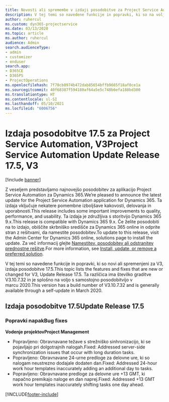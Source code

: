 ```yaml
---
title: Novosti ali spremembe v izdaji posodobitve za Project Service Automation 17.5, hitri popravek, V3
description: V tej temi so navedene funkcije in popravki, ki so na voljo za Project Service Automation V3, izdaja posodobitve 17.5.
author: ruhercul
ms.custom: dyn365-projectservice
ms.date: 03/13/2020
ms.topic: article
ms.author: ruhercul
audience: Admin
search.audienceType:
- admin
- customizer
- enduser
search.app:
- D365CE
- D365PS
- ProjectOperations
ms.openlocfilehash: 7f78cb8974b472dab85654bffb9665f18af0ce1a
ms.sourcegitcommit: 40f68387f594180af64a5e5c748b6efa188bd300
ms.translationtype: HT
ms.contentlocale: sl-SI
ms.lasthandoff: 05/10/2021
ms.locfileid: "6006756"
---
```

# <a name="project-service-automation-update-release-175-v3"></a><span data-ttu-id="c3501-103">Izdaja posodobitve 17.5 za Project Service Automation, V3</span><span class="sxs-lookup"><span data-stu-id="c3501-103">Project Service Automation Update Release 17.5, V3</span></span>

[!include [banner](../includes/psa-now-project-operations.md)]

<span data-ttu-id="c3501-104">Z veseljem predstavljamo najnovejšo posodobitev za aplikacijo Project Service Automation za Dynamics 365.</span><span class="sxs-lookup"><span data-stu-id="c3501-104">We’re pleased to announce the latest update for the Project Service Automation application for Dynamics 365.</span></span> <span data-ttu-id="c3501-105">Ta izdaja vključuje nekatere pomembne izboljšave kakovosti, delovanja in uporabnosti.</span><span class="sxs-lookup"><span data-stu-id="c3501-105">This release includes some important improvements to quality, performance, and usability.</span></span>  <span data-ttu-id="c3501-106">Ta izdaja je združljiva s storitvijo Dynamics 365 9.x.</span><span class="sxs-lookup"><span data-stu-id="c3501-106">This release is compatible with Dynamics 365 9.x.</span></span> <span data-ttu-id="c3501-107">Če želite posodobiti na to izdajo, obiščite skrbniško središče za Dynamics 365 online in odprite stran z rešitvami, da namestite posodobitev.</span><span class="sxs-lookup"><span data-stu-id="c3501-107">To update to this release, visit the Admin Center for Dynamics 365 online, solutions page to install the update.</span></span> <span data-ttu-id="c3501-108">Za več informacij glejte [Namestitev, posodobitev ali odstranitev prednostne rešitve](/power-platform/admin/install-remove-preferred-solution).</span><span class="sxs-lookup"><span data-stu-id="c3501-108">For more information, see [Install, update, or remove a preferred solution](/power-platform/admin/install-remove-preferred-solution).</span></span>

<span data-ttu-id="c3501-109">V tej temi so navedene funkcije in popravki, ki so novi ali spremenjeni za V3, izdaja posodobitve 17.5.</span><span class="sxs-lookup"><span data-stu-id="c3501-109">This topic lists the features and fixes that are new or changed for V3, Update Release 17.5.</span></span> <span data-ttu-id="c3501-110">Ta različica ima številko graditve V3.10.7.32 in je splošno na voljo s samostojno posodobitvijo v marcu 2020.</span><span class="sxs-lookup"><span data-stu-id="c3501-110">This version has a build number of V3.10.7.32 and is generally available through a self-update in March 2020.</span></span>


## <a name="update-release-175"></a><span data-ttu-id="c3501-111">Izdaja posodobitve 17.5</span><span class="sxs-lookup"><span data-stu-id="c3501-111">Update Release 17.5</span></span>

### <a name="bug-fixes"></a><span data-ttu-id="c3501-112">Popravki napak</span><span class="sxs-lookup"><span data-stu-id="c3501-112">Bug fixes</span></span>


<span data-ttu-id="c3501-113">**Vodenje projektov**</span><span class="sxs-lookup"><span data-stu-id="c3501-113">**Project Management**</span></span>

- <span data-ttu-id="c3501-114">Popravljeno: Obravnavane težave s strežniško sinhronizacijo, ki se pojavljajo pri dolgotrajnih nalogah.</span><span class="sxs-lookup"><span data-stu-id="c3501-114">Fixed: Addressed server-side synchronization issues that occur with long duration tasks.</span></span>
- <span data-ttu-id="c3501-115">Popravljeno: Obravnavane 24-urne predloge za delovne ure, ki so nalogam neustrezno dodajale dodaten dan.</span><span class="sxs-lookup"><span data-stu-id="c3501-115">Fixed: Addressed 24-hour work hour templates inaccurately adding an additional day to tasks.</span></span>
- <span data-ttu-id="c3501-116">Popravljeno: Obravnavane predloge za delovne ure +13 GMT, ki napačno premikajo naloge en dan naprej.</span><span class="sxs-lookup"><span data-stu-id="c3501-116">Fixed: Addressed +13 GMT work hour templates inaccurately shifting tasks one day ahead.</span></span>



[!INCLUDE[footer-include](../includes/footer-banner.md)]